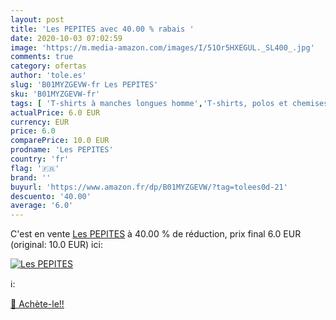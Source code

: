 ```yaml
---
layout: post
title: 'Les PEPITES avec 40.00 % rabais '
date: 2020-10-03 07:02:59
image: 'https://m.media-amazon.com/images/I/51Or5HXEGUL._SL400_.jpg'
comments: true
category: ofertas
author: 'tole.es'
slug: 'B01MYZGEVW-fr Les PEPITES'
sku: 'B01MYZGEVW-fr'
tags: [ 'T-shirts à manches longues homme','T-shirts, polos et chemises homme','Vêtements','Vêtements homme', ]
actualPrice: 6.0 EUR
currency: EUR
price: 6.0
comparePrice: 10.0 EUR
prodname: 'Les PEPITES'
country: 'fr'
flag: '🇫🇷'
brand: ''
buyurl: 'https://www.amazon.fr/dp/B01MYZGEVW/?tag=tolees0d-21'
descuento: '40.00'
average: '6.0'
---
```


C'est en vente [Les PEPITES](https://www.amazon.fr/dp/B01MYZGEVW/?tag=tolees0d-21)  à  40.00 % de réduction, prix final  6.0 EUR (original: 10.0 EUR) ici:

[![Les PEPITES](https://m.media-amazon.com/images/I/51Or5HXEGUL._SL400_.jpg)](https://www.amazon.fr/dp/B01MYZGEVW/?tag=tolees0d-21)

ℹ️:


[🛒 Achète-le!!](https://www.amazon.fr/dp/B01MYZGEVW/?tag=tolees0d-21)
